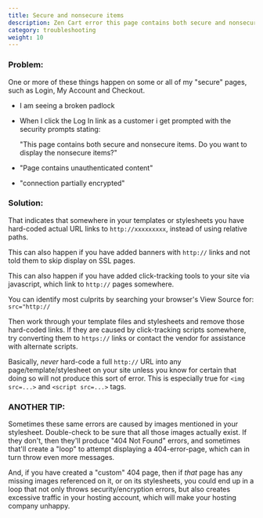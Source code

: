 ```yaml
---
title: Secure and nonsecure items 
description: Zen Cart error this page contains both secure and nonsecure items (or "Unauthenticated content" or "connection partially encrypted")
category: troubleshooting
weight: 10
---
```


### Problem:

One or more of these things happen on some or all of my "secure" pages, such as Login, My Account and Checkout.

- I am seeing a broken padlock

- When I click the Log In link as a customer i get prompted with the security prompts stating:

    "This page contains both secure and nonsecure items.
    Do you want to display the nonsecure items?"

- "Page contains unauthenticated content"

- "connection partially encrypted"



### Solution:

That indicates that somewhere in your templates or stylesheets you have hard-coded actual URL links to `http://xxxxxxxxx`,  instead of using relative paths.

This can also happen if you have added banners with `http://` links and not told them to skip display on SSL pages.

This can also happen if you have added click-tracking tools to your site via javascript, which link to `http://` pages somewhere.

You can identify most culprits by searching your browser's View Source for:
`src="http://`

Then work through your template files and stylesheets and remove those hard-coded links. If they are caused by click-tracking scripts somewhere, try converting them to `https://` links or contact the vendor for assistance with alternate scripts.


Basically, *never* hard-code a full `http://` URL into any page/template/stylesheet on your site unless you know for certain that doing so will not produce this sort of error.  This is especially true for 
`<img src=...>` and `<script src=...>` tags.



### ANOTHER TIP:
Sometimes these same errors are caused by images mentioned in your stylesheet. Double-check to be sure that all those images actually exist. If they don't, then they'll produce "404 Not Found" errors, and sometimes that'll create a "loop" to attempt displaying a 404-error-page, which can in turn throw even more messages.

And, if you have created a "custom" 404 page, then if *that* page has any missing images referenced on it, or on its stylesheets, you could end up in a loop that not only throws security/encryption errors, but also creates excessive traffic in your hosting account, which will make your hosting company unhappy.
